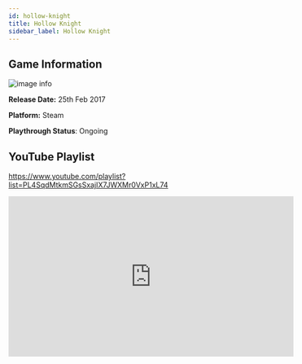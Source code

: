 ```yaml
---
id: hollow-knight
title: Hollow Knight
sidebar_label: Hollow Knight
---
```


## Game Information

![image info](assets/games/hollow-knight.jpg)

**Release Date:** 25th Feb 2017

**Platform:** Steam

**Playthrough Status**: Ongoing

## YouTube Playlist

https://www.youtube.com/playlist?list=PL4SqdMtkmSGsSxajIX7JWXMr0VxP1xL74

<iframe width="560" height="315" src="https://www.youtube-nocookie.com/embed/videoseries?list=PL4SqdMtkmSGsSxajIX7JWXMr0VxP1xL74" frameborder="0" allow="accelerometer; autoplay; clipboard-write; encrypted-media; gyroscope; picture-in-picture" allowfullscreen></iframe>